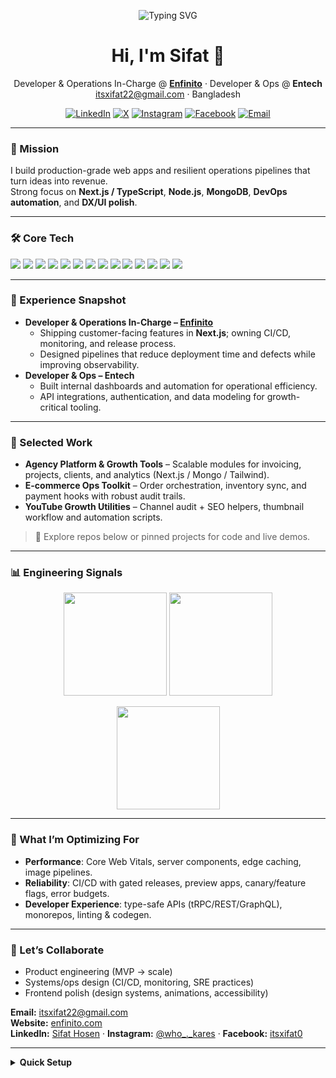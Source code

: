 <!-- PROFILE HEADER -->
<p align="center">
  <img src="https://readme-typing-svg.demolab.com?font=Inter&size=28&pause=1200&center=true&vCenter=true&width=900&lines=Sifat+Hosen+%7C+Full-Stack+Developer+%26+Ops+Lead;Building+performant+apps%2C+scalable+systems%2C+and+clean+UX;Currently%3A+Developer+%26+Operations+In-Charge+%40+Entech+%26+Enfinito" alt="Typing SVG" />
</p>

<h1 align="center">Hi, I'm Sifat 👋</h1>
<p align="center">
  Developer & Operations In-Charge @ <a href="https://www.enfinito.com" target="_blank"><b>Enfinito</b></a> · Developer & Ops @ <b>Entech</b><br/>
  <a href="mailto:itsxifat22@gmail.com">itsxifat22@gmail.com</a> · Bangladesh
</p>

<p align="center">
  <a href="https://www.linkedin.com/in/sifat-hossen-2192802a2/"><img alt="LinkedIn" src="https://img.shields.io/badge/LinkedIn-Sifat%20Hosen-0A66C2?logo=linkedin&logoColor=white"></a>
  <a href="https://twitter.com/itsxifat"><img alt="X" src="https://img.shields.io/badge/X-@itsxifat-000000?logo=x&logoColor=white"></a>
  <a href="https://www.instagram.com/who_._kares/"><img alt="Instagram" src="https://img.shields.io/badge/Instagram-who__._kares-E4405F?logo=instagram&logoColor=white"></a>
  <a href="https://www.facebook.com/itsxifat0"><img alt="Facebook" src="https://img.shields.io/badge/Facebook-itsxifat0-0866FF?logo=facebook&logoColor=white"></a>
  <a href="mailto:itsxifat22@gmail.com"><img alt="Email" src="https://img.shields.io/badge/Email-itsxifat22%40gmail.com-EA4335?logo=gmail&logoColor=white"></a>
</p>

---

### 🧭 Mission
I build production-grade web apps and resilient operations pipelines that turn ideas into revenue.  
Strong focus on **Next.js / TypeScript**, **Node.js**, **MongoDB**, **DevOps automation**, and **DX/UI polish**.

---

### 🛠️ Core Tech
<p>
  <img src="https://img.shields.io/badge/TypeScript-2b2b2b?logo=typescript&logoColor=3178C6" />
  <img src="https://img.shields.io/badge/Next.js-2b2b2b?logo=nextdotjs&logoColor=white" />
  <img src="https://img.shields.io/badge/React-2b2b2b?logo=react&logoColor=61DAFB" />
  <img src="https://img.shields.io/badge/Node.js-2b2b2b?logo=nodedotjs&logoColor=5FA04E" />
  <img src="https://img.shields.io/badge/Express-2b2b2b?logo=express&logoColor=white" />
  <img src="https://img.shields.io/badge/MongoDB-2b2b2b?logo=mongodb&logoColor=47A248" />
  <img src="https://img.shields.io/badge/PostgreSQL-2b2b2b?logo=postgresql&logoColor=4169E1" />
  <img src="https://img.shields.io/badge/TailwindCSS-2b2b2b?logo=tailwindcss&logoColor=38BDF8" />
  <img src="https://img.shields.io/badge/Prisma-2b2b2b?logo=prisma&logoColor=white" />
  <img src="https://img.shields.io/badge/Docker-2b2b2b?logo=docker&logoColor=2496ED" />
  <img src="https://img.shields.io/badge/Redis-2b2b2b?logo=redis&logoColor=DC382D" />
  <img src="https://img.shields.io/badge/AWS-2b2b2b?logo=amazonaws&logoColor=FF9900" />
  <img src="https://img.shields.io/badge/Vercel-2b2b2b?logo=vercel&logoColor=white" />
  <img src="https://img.shields.io/badge/GitHub%20Actions-2b2b2b?logo=githubactions&logoColor=white" />
</p>

---

### 💼 Experience Snapshot
- **Developer & Operations In-Charge – <a href="https://www.enfinito.com" target="_blank">Enfinito</a>**
  - Shipping customer-facing features in **Next.js**; owning CI/CD, monitoring, and release process.
  - Designed pipelines that reduce deployment time and defects while improving observability.
- **Developer & Ops – Entech**
  - Built internal dashboards and automation for operational efficiency.
  - API integrations, authentication, and data modeling for growth-critical tooling.

---

### 🚀 Selected Work
- **Agency Platform & Growth Tools** – Scalable modules for invoicing, projects, clients, and analytics (Next.js / Mongo / Tailwind).
- **E-commerce Ops Toolkit** – Order orchestration, inventory sync, and payment hooks with robust audit trails.
- **YouTube Growth Utilities** – Channel audit + SEO helpers, thumbnail workflow and automation scripts.

> 🔗 Explore repos below or pinned projects for code and live demos.

---

### 📊 Engineering Signals
<p align="center">
  <img src="https://github-readme-stats.vercel.app/api?username=itsxifat&show_icons=true&rank_icon=github&include_all_commits=true&theme=tokyonight" height="165" />
  <img src="https://github-readme-stats.vercel.app/api/top-langs/?username=itsxifat&layout=compact&theme=tokyonight" height="165" />
</p>
<p align="center">
  <img src="https://streak-stats.demolab.com?user=itsxifat&theme=tokyonight&hide_border=false" height="165" />
</p>

---

### 🧪 What I’m Optimizing For
- **Performance**: Core Web Vitals, server components, edge caching, image pipelines.
- **Reliability**: CI/CD with gated releases, preview apps, canary/feature flags, error budgets.
- **Developer Experience**: type-safe APIs (tRPC/REST/GraphQL), monorepos, linting & codegen.

---

### 🤝 Let’s Collaborate
- Product engineering (MVP → scale)
- Systems/ops design (CI/CD, monitoring, SRE practices)
- Frontend polish (design systems, animations, accessibility)

**Email:** <a href="mailto:itsxifat22@gmail.com">itsxifat22@gmail.com</a>  
**Website:** <a href="https://www.enfinito.com" target="_blank">enfinito.com</a>  
**LinkedIn:** <a href="https://www.linkedin.com/in/sifat-hossen-2192802a2/" target="_blank">Sifat Hosen</a> · **Instagram:** <a href="https://www.instagram.com/who_._kares/" target="_blank">@who_._kares</a> · **Facebook:** <a href="https://www.facebook.com/itsxifat0" target="_blank">itsxifat0</a>

---

<details>
<summary><b>Quick Setup</b></summary>

1) Create a repo named <code>itsxifat</code> (must match your username).  
2) Add a file <code>README.md</code> with this content and commit.  
3) Pin 6 best repositories (Settings → Profile → “Customize your pins”).  
4) (Optional) Add these profile extras:
   - Contribution streak: <code>streak-stats.demolab.com</code> (already added)  
   - Stats & Languages: <code>github-readme-stats.vercel.app</code> (already added)  
   - Activity graph (optional):  
     <code>https://github-readme-activity-graph.vercel.app/graph?username=itsxifat&theme=tokyo-night</code>
</details>

<!-- End -->
